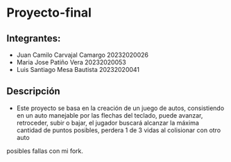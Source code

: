 # Proyecto-final
## Integrantes:
- Juan Camilo Carvajal Camargo 20232020026
- Maria Jose Patiño Vera 20232020053
- Luis Santiago Mesa Bautista 20232020041
## Descripción
- Este proyecto se basa en la creación de un juego de autos, consistiendo en un auto manejable por las flechas del teclado, puede avanzar, retroceder, subir o bajar, el jugador buscará alcanzar la máxima cantidad de puntos posibles, perdera 1 de 3 vidas al colisionar con otro auto

posibles fallas con mi fork.